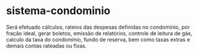 # sistema-condominio
Será efetuado cálculos, rateios das despesas definidas no condomínio, por fração ideal,  gerar boletos, emissão de relatórios, controle de leitura de gás, calculo da taxa do condomínio, fundo de reserva, bem como taxas extras e demais contas rateadas ou fixas.

